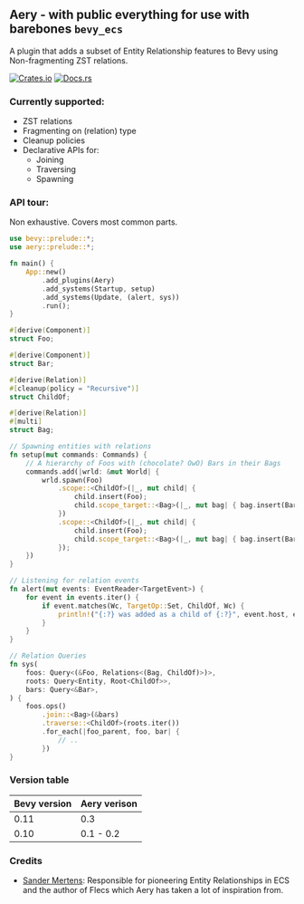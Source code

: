 ## Aery - with public everything for use with barebones `bevy_ecs`
A plugin that adds a subset of Entity Relationship features to Bevy using Non-fragmenting
ZST relations.

[![Crates.io](https://img.shields.io/crates/v/aery)](https://crates.io/crates/aery)
[![Docs.rs](https://img.shields.io/docsrs/aery)](https://docs.rs/aery/latest/aery/)

### Currently supported:
- ZST relations
- Fragmenting on (relation) type
- Cleanup policies
- Declarative APIs for:
  - Joining
  - Traversing
  - Spawning

### API tour:
Non exhaustive. Covers most common parts.

```rust
use bevy::prelude::*;
use aery::prelude::*;

fn main() {
    App::new()
        .add_plugins(Aery)
        .add_systems(Startup, setup)
        .add_systems(Update, (alert, sys))
        .run();
}

#[derive(Component)]
struct Foo;

#[derive(Component)]
struct Bar;

#[derive(Relation)]
#[cleanup(policy = "Recursive")]
struct ChildOf;

#[derive(Relation)]
#[multi]
struct Bag;

// Spawning entities with relations
fn setup(mut commands: Commands) {
    // A hierarchy of Foos with (chocolate? OwO) Bars in their Bags
    commands.add(|wrld: &mut World| {
        wrld.spawn(Foo)
            .scope::<ChildOf>(|_, mut child| {
                child.insert(Foo);
                child.scope_target::<Bag>(|_, mut bag| { bag.insert(Bar); });
            })
            .scope::<ChildOf>(|_, mut child| {
                child.insert(Foo);
                child.scope_target::<Bag>(|_, mut bag| { bag.insert(Bar); });
            });
    })
}

// Listening for relation events
fn alert(mut events: EventReader<TargetEvent>) {
    for event in events.iter() {
        if event.matches(Wc, TargetOp::Set, ChildOf, Wc) {
            println!("{:?} was added as a child of {:?}", event.host, event.target);
        }
    }
}

// Relation Queries
fn sys(
    foos: Query<(&Foo, Relations<(Bag, ChildOf)>)>,
    roots: Query<Entity, Root<ChildOf>>,
    bars: Query<&Bar>,
) {
    foos.ops()
        .join::<Bag>(&bars)
        .traverse::<ChildOf>(roots.iter())
        .for_each(|foo_parent, foo, bar| {
            // ..
        })
}
```

### Version table
| Bevy version | Aery verison |
|--------------|--------------|
| 0.11         | 0.3          |
| 0.10         | 0.1 - 0.2    |

### Credits
- [Sander Mertens](https://github.com/SanderMertens):
Responsible for pioneering Entity Relationships in ECS and the author of Flecs which Aery has taken 
a lot of inspiration from.
